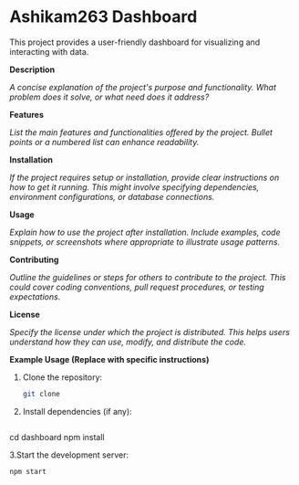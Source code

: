 # Ashikam263 Dashboard

This project provides a user-friendly dashboard for visualizing and interacting with data.

**Description**

*A concise explanation of the project's purpose and functionality. What problem does it solve, or what need does it address?*

**Features**

*List the main features and functionalities offered by the project. Bullet points or a numbered list can enhance readability.*

**Installation**

*If the project requires setup or installation, provide clear instructions on how to get it running. This might involve specifying dependencies, environment configurations, or database connections.*

**Usage**

*Explain how to use the project after installation. Include examples, code snippets, or screenshots where appropriate to illustrate usage patterns.*

**Contributing**

*Outline the guidelines or steps for others to contribute to the project. This could cover coding conventions, pull request procedures, or testing expectations.*

**License**

*Specify the license under which the project is distributed. This helps users understand how they can use, modify, and distribute the code.*

**Example Usage (Replace with specific instructions)**

1. Clone the repository:

   ```bash
   git clone 

2. Install dependencies (if any):

   ```bash
cd dashboard
npm install

3.Start the development server:

   ```bash
npm start
